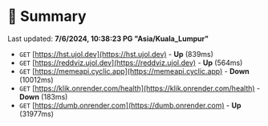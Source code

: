 # 📖 Summary
Last updated: **7/6/2024, 10:38:23 PG "Asia/Kuala_Lumpur"**

- `GET` [https://hst.ujol.dev](https://hst.ujol.dev) - **Up** (839ms)
- `GET` [https://reddviz.ujol.dev](https://reddviz.ujol.dev) - **Up** (564ms)
- `GET` [https://memeapi.cyclic.app](https://memeapi.cyclic.app) - **Down** (10012ms)
- `GET` [https://klik.onrender.com/health](https://klik.onrender.com/health) - **Down** (183ms)
- `GET` [https://dumb.onrender.com](https://dumb.onrender.com) - **Up** (31977ms)
